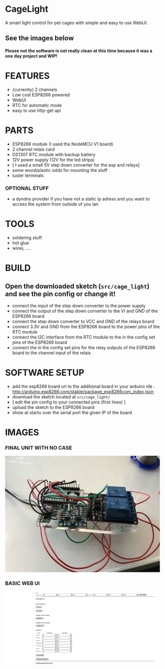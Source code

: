 # CageLight
A smart light control for pet cages with simple and easy to use WebUI.

## See the images below

#### Please not the software is not really clean at this time because it was a one day project and WIP!


# FEATURES
* (currently) 2 channels
* Low cost ESP8266 powered
* WebUI
* RTC for automatic mode
* easy to use http-get api

# PARTS
* ESP8266 module (I used the NodeMCU V1 board)
* 2 channel relais card
* DS1307 RTC module with backup battery 
* 12V power supply (12V for the led strips)
* [ I used a small 5V step down converter for the esp and relays]
* some wood/plastic odds for mounting the stuff
* luster terminals

### OPTIONAL STUFF
* a dyndns provider if you have not a static ip adress and you want to access the system from outside of you lan


# TOOLS
* soldering stuff
* hot glue
* wires, ....



# BUILD
## Open the downloaded sketch (`src/cage_light`) and see the pin config or change it!
* connect the input of the step down converter to the power supply
* connect the output of the step down converter to the VI and GND of the ESP8266 board
* connect the step down converter to VCC and GND of the relays board
* connect 3.3V and GND from the ESP8266 board to the power pins of the RTC module
* connect the I2C interface from the RTC module to the in the config set pins of the ESP8266 board
* connect the in the config set pins for the relay outputs of the ESP8266 board to the channel input of the relais

# SOFTWARE SETUP
* add the esp8266 board url to the additional board in your arduino ide :  http://arduino.esp8266.com/stable/package_esp8266com_index.json
* download the sketch located at `src/cage_light/`
* [ edit the pin config to your connected pins (first lines) ]
* upload the sketch to the ESP8266 board
* show at startu over the serial port the given IP of the board

# IMAGES
### FINAL UNIT WITH NO CASE
![Gopher image](/documentation/images/final_build.jpeg)
### BASIC WEB UI
![Gopher image](/documentation/images/webui.png)
